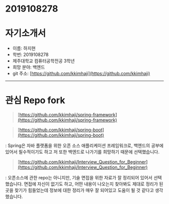# 2019108278

# 자기소개서

- 이름: 하지현
- 학번: 2019108278
- 제주대학교 컴퓨터공학전공 3학년
- 희망 분야: 백엔드
- git 주소: [https://github.com/kkimhaji](https://github.com/kkimhaji)

---

# 관심 Repo fork

> [https://github.com/kkimhaji/spring-framework](https://github.com/kkimhaji/spring-framework)

> [https://github.com/kkimhaji/spring-boot](https://github.com/kkimhaji/spring-boot)

: Spring은 자바 플랫폼을 위한 오픈 소스 애플리케이션 프레임워크로, 백엔드의 공부에 있어서 필수적이기도 하고 저 또한 백엔드로 나가기를 희망하기 때문에 선택했습니다.

> [https://github.com/kkimhaji/Interview_Question_for_Beginner](https://github.com/kkimhaji/Interview_Question_for_Beginner)

: 오픈소스에 관한 repo는 아니지만, 기술 면접을 위한 자료가 잘 정리되어 있어서 선택했습니다. 면접에 자신이 없기도 하고, 어떤 내용이 나오는지 찾아봐도 제대로 정리가 된 곳을 찾기가 힘들었는데 정보에 대한 정리가 매우 잘 되어있고 도움이 될 것 같다고 생각했습니다.
